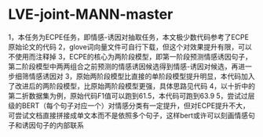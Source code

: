 # LVE-joint-MANN-master
1，本任务为ECPE任务，即情感-诱因对抽取任务，本文极少数代码参考了ECPE原始论文的代码
2，glove词向量文件可自行下载，但这个对效果提升有限，可以不使用而注释掉
3，ECPE的核心为两阶段模型，即第一阶段预测情感诱因句子，第二阶段模型中两两组合之前预测的情感诱因候选得到情感-诱因对候选，再进一步细筛情感诱因对
3，原始两阶段模型比直接的单阶段模型提升明显，本代码加入了改进后的两阶段模型，比原始两阶段模型更强，具体思路见代码
4，以十折中的第二折数据集为例，原始代码F1值可以跑到61.5，本代码可跑到63.9
5，尝试过层级的BERT（每个句子对应一个）对情感分类有一定提升，但对ECPE提升不大，可尝试文档直接拼接成单文本而不是依照多个句子，这样bert或许可以刻画情感句子和诱因句子的内部联系
